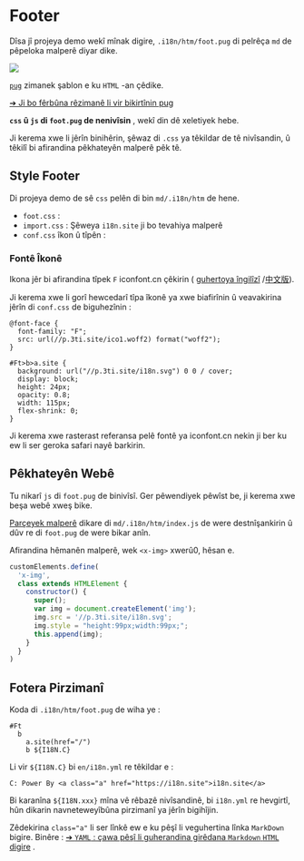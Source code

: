 # Footer

Dîsa jî projeya demo wekî mînak digire, `.i18n/htm/foot.pug` di pelrêça `md` de pêpeloka malperê diyar dike.

![](https://p.3ti.site/1721286077.avif)

[`pug`](https://pugjs.org) zimanek şablon e ku `HTML` -an çêdike.

[➔ Ji bo fêrbûna rêzimanê li vir bikirtînin pug](https://pugjs.org)

**`css` û `js` di `foot.pug` de nenivîsin** , wekî din dê xeletiyek hebe.

Ji kerema xwe li jêrîn binihêrin, şêwaz di `.css` ya têkildar de tê nivîsandin, û têkilî bi afirandina pêkhateyên malperê pêk tê.

## Style Footer

Di projeya demo de sê `css` pelên di bin `md/.i18n/htm` de hene.

* `foot.css` :
* `import.css` : Şêweya `i18n.site` ji bo tevahiya malperê
* `conf.css` îkon û tîpên :

### Fontê Îkonê

Ikona jêr bi afirandina tîpek `F` iconfont.cn çêkirin ( [guhertoya îngilîzî](https://www.iconfont.cn/?lang=en-us) /[中文版](https://www.iconfont.cn/?lang=zh)).

Ji kerema xwe li gorî hewcedarî tîpa îkonê ya xwe biafirînin û veavakirina jêrîn di `conf.css` de biguhezînin :

```
@font-face {
  font-family: "F";
  src: url(//p.3ti.site/ico1.woff2) format("woff2");
}

#Ft>b>a.site {
  background: url("//p.3ti.site/i18n.svg") 0 0 / cover;
  display: block;
  height: 24px;
  opacity: 0.8;
  width: 115px;
  flex-shrink: 0;
}
```

Ji kerema xwe rasterast referansa pelê fontê ya iconfont.cn nekin ji ber ku ew li ser geroka safari nayê barkirin.

## Pêkhateyên Webê

Tu nikarî `js` di `foot.pug` de binivîsî. Ger pêwendiyek pêwîst be, ji kerema xwe beşa webê xweş bike.

[Parçeyek malperê](https://www.freecodecamp.org/news/build-your-first-web-component/) dikare di `md/.i18n/htm/index.js` de were destnîşankirin û dûv re di `foot.pug` de were bikar anîn.

Afirandina hêmanên malperê, wek `<x-img>` xwerû0, hêsan e.

```js
customElements.define(
  'x-img',
  class extends HTMLElement {
    constructor() {
      super();
      var img = document.createElement('img');
      img.src = '//p.3ti.site/i18n.svg';
      img.style = "height:99px;width:99px;";
      this.append(img);
    }
  }
)
```

## Fotera Pirzimanî

Koda di `.i18n/htm/foot.pug` de wiha ye :

```
#Ft
  b
    a.site(href="/")
    b ${I18N.C}
```

Li vir `${I18N.C}` bi `en/i18n.yml` re têkildar e :

```
C: Power By <a class="a" href="https://i18n.site">i18n.site</a>
```

Bi karanîna `${I18N.xxx}` mîna vê rêbazê nivîsandinê, bi `i18n.yml` re hevgirtî, hûn dikarin navneteweyîbûna pirzimanî ya jêrîn bigihîjin.

Zêdekirina `class="a"` li ser lînkê ew e ku pêşî li veguhertina lînka `MarkDown` bigire. Binêre :
 [➔ `YAML` : çawa pêşî li guherandina girêdana `Markdown` `HTML` digire](/i18/qa#H2) .